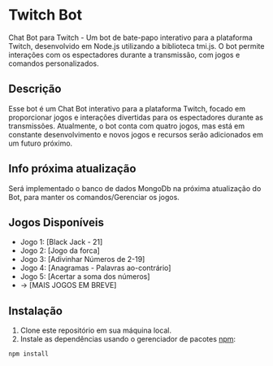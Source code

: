 # Twitch Bot
Chat Bot para Twitch - Um bot de bate-papo interativo para a plataforma Twitch, desenvolvido em Node.js utilizando a biblioteca tmi.js. O bot permite interações com os espectadores durante a transmissão, com jogos e comandos personalizados.

## Descrição
Esse bot é um Chat Bot interativo para a plataforma Twitch, focado em proporcionar jogos e interações divertidas para os espectadores durante as transmissões. Atualmente, o bot conta com quatro jogos, mas está em constante desenvolvimento e novos jogos e recursos serão adicionados em um futuro próximo.

##  Info próxima atualização
Será implementado o banco de dados MongoDb na próxima atualização do Bot, para manter os comandos/Gerenciar os jogos.

## Jogos Disponíveis
- Jogo 1: [Black Jack - 21]
- Jogo 2: [Jogo da forca]
- Jogo 3: [Adivinhar Números de 2-19]
- Jogo 4: [Anagramas - Palavras ao-contrário]
- Jogo 5: [Acertar a soma dos números]
- -> [MAIS JOGOS EM BREVE]

## Instalação
1. Clone este repositório em sua máquina local.
2. Instale as dependências usando o gerenciador de pacotes [npm](https://www.npmjs.com/):

```bash
npm install
